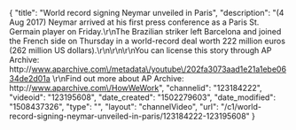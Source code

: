 {
    "title": "World record signing Neymar unveiled in Paris",
    "description": "(4 Aug 2017) Neymar arrived at his first press conference as a Paris St. Germain player on Friday.\r\nThe Brazilian striker left Barcelona and joined the French side on Thursday in a world-record deal worth 222 million euros (262 million US dollars).\r\n\r\n\r\nYou can license this story through AP Archive: http:\/\/www.aparchive.com\/metadata\/youtube\/202fa3073aad1e21a1ebe0634de2d01a \r\nFind out more about AP Archive: http:\/\/www.aparchive.com\/HowWeWork",
    "channelid": "123184222",
    "videoid": "123195608",
    "date_created": "1502279603",
    "date_modified": "1508437326",
    "type": "",
    "layout": "channelVideo",
    "url": "\/c1\/world-record-signing-neymar-unveiled-in-paris\/123184222-123195608"
}